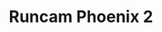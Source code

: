 ---
color: orange
category: Cameras
group: Analog
visible: true
order: 5
title: Runcam Phoenix 2
link: https://pyrodrone.com/pages/search-results-page?q=Runcam+Phoenix+2+camera
img: /uploads/equipment/video/cameras-runcam-phoenix-2.png
text: Even though it has a lower resolution than the T Rex, a lot of people like the image of the Phoenix more, especially given the lower price. Even JB has his own version, so it's gotta be at least somewhat good
info: 
  - $29.99
  - 1000<TVL>
  - 155°<FOV>
  - 1/2"<Sensor Size>
  - Micro/Nano<Size>
  - 9/5g<Weight>
---